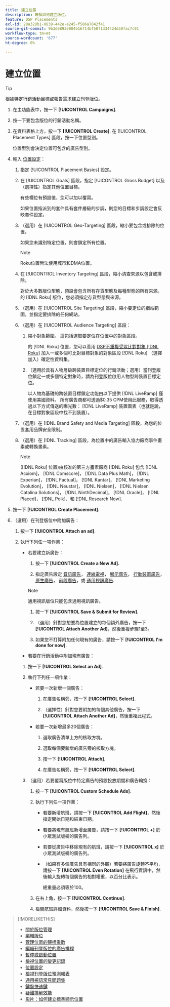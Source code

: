 ```yaml
---
title: 建立位置
description: 瞭解如何建立版位。
feature: DSP Placements
exl-id: 28a328b1-0839-442e-a245-f586a7042f41
source-git-commit: 9b3d6893e004b16714bf50f1334424d50fac7c91
workflow-type: tm+mt
source-wordcount: '677'
ht-degree: 0%

---
```


# 建立位置

>[!TIP]
>
>根據特定行銷活動目標或報告需求建立刊登版位。

1. 在主功能表中，按一下 **[!UICONTROL Campaigns]**.

1. 按一下要包含版位的行銷活動名稱。

1. 在資料表格上方，按一下 **[!UICONTROL Create]**. 在 [!UICONTROL Placement Types] 區段，按一下位置型別。

   位置型別會決定位置可包含的廣告型別。

1. 輸入 [位置設定](placement-settings.md)：

   1. 指定 [!UICONTROL Placement Basics] 設定。

   1. 在 [!UICONTROL Goals] 區段，指定 [!UICONTROL Gross Budget] 以及（選擇性）指定其他位置目標。

      有些欄位有預設值，您可以加以覆寫。

      如果位置指派到的套件具有套件層級的步調，則您的目標和步調設定會反映套件設定。

   1. （選用）在 [!UICONTROL Geo-Targeting] 區段，縮小要包含或排除的位置。

      如果您未識別特定位置，則會鎖定所有位置。

      >[!NOTE]
      >
      >Roku位置無法使用城市和DMA位置。

   1. 在 [!UICONTROL Inventory Targeting] 區段，縮小清查來源以包含或排除。

      對於大多數版位型態，預設會包含所有存貨型態及每種型態的所有來源。 的 [!DNL Roku] 版位，您必須指定存貨型態與來源。

   1. （選用）在 [!UICONTROL Site Targeting] 區段，縮小要定位的網站範圍，並指定要排除的任何網站。

   1. （選用）在 [!UICONTROL Audience Targeting] 區段：

      1. 縮小對象範圍。 這包括選取要定位在位置中的對象區段。

         的 [!DNL Roku] 位置，您可以善用 [DSP不重複受眾比對對象 [!DNL Roku]](/help/dsp/inventory/roku-inventory.md) 加入一或多個可比對目標對象的對象區段 [!DNL Roku] （選擇加入）確定性資料集。

      1. （適用於具有人物層級跨裝置目標定位的行銷活動；選用）當刊登版位鎖定一或多個特定對象時，請為刊登版位啟用人物型跨裝置目標定位。

         以人物為基礎的跨裝置目標鎖定功能由以下提供 [!DNL LiveRamp] 僅使用美國資料。 所有廣告商都可透過$0.35 CPM使用此服務，取得透過以下方式傳送的曝光數： [!DNL LiveRamp] 裝置圖表（也就是說，在目標對象區段中找不到裝置）。

   1. （選用）在 [!DNL Brand Safety and Media Targeting] 區段，為您的位置套用品牌安全限制。

   1. （選用）在 [!DNL Tracking] 區段，為位置中的廣告輸入協力廠商事件畫素或轉換畫素。

      >[!NOTE]
      >
      >([!DNL Roku] 位置)由核准的第三方畫素廠商 [!DNL Roku] 包含 [!DNL Acxiom]， [!DNL Comscore]， [!DNL Data Plus Math]， [!DNL Experian]， [!DNL Factual]， [!DNL Kantar]， [!DNL Marketing Evolution]， [!DNL Neustar]， [!DNL Nielsen]， [!DNL Nielsen Catalina Solutions]， [!DNL NinthDecimal]， [!DNL Oracle]， [!DNL Placed]， [!DNL Polk]、和 [!DNL Research Now].

1. 按一下 **[!UICONTROL Create Placement]**.

1. （選用）在刊登版位中附加廣告：

   1. 按一下 **[!UICONTROL Attach an ad]**.

   1. 執行下列任一項作業：

      * 若要建立新廣告：

         1. 按一下 **[!UICONTROL Create a New Ad].**

         1. 指定廣告設定 [音訊廣告](/help/dsp/campaign-management/ads/ad-settings-audio.md)， [連線電視](/help/dsp/campaign-management/ads/ad-settings-connected-tv.md)， [顯示廣告](/help/dsp/campaign-management/ads/ad-settings-display.md)， [行動裝置廣告](/help/dsp/campaign-management/ads/ad-settings-mobile.md)， [原生廣告](/help/dsp/campaign-management/ads/ad-settings-native.md)， [前段廣告](/help/dsp/campaign-management/ads/ad-settings-pre-roll.md)，或 [通用視訊廣告](/help/dsp/campaign-management/ads/ad-settings-universal-video.md).

        >[!NOTE]
        >
        >通用視訊版位只能包含通用視訊廣告。

         1. 按一下 **[!UICONTROL Save & Submit for Review]**.

         1. （選用）針對您想要為位置建立的每個額外廣告，按一下 **[!UICONTROL Attach Another Ad]**，然後重複步驟1至3。

         1. 如果您不打算附加任何現有的廣告，請按一下 **[!UICONTROL I'm done for now]**.

      * 若要在行銷活動中附加現有廣告：

      1. 按一下 **[!UICONTROL Select an Ad]**.

      1. 執行下列任一項作業：

         * 若要一次新增一個廣告：

            1. 在廣告名稱旁，按一下 **[!UICONTROL Select].**

            1. （選擇性）針對您要附加的每個其他廣告，按一下 **[!UICONTROL Attach Another Ad]**，然後重複此程式。

         * 若要一次新增最多20個廣告：

            1. 選取廣告清單上方的核取方塊。

            1. 選取每個要新增的廣告旁的核取方塊。

            1. 按一下 **[!UICONTROL Attach]**.

            1. 在廣告名稱旁，按一下 **[!UICONTROL Select]**.

      1. （選用）若要覆寫版位中特定廣告的預設投放期間和廣告輪換：

         1. 按一下 **[!UICONTROL Custom Schedule Ads]**.

         1. 執行下列任一項作業：

            * 若要新增航班，請按一下 **[!UICONTROL Add Flight]**，然後指定開始日期和結束日期。

            * 若要將現有航班新增至廣告，請按一下 **[!UICONTROL +]** 於小眾測試版欄的廣告列。

            * 若要從廣告中移除現有的航班，請按一下 **[!UICONTROL x]** 於小眾測試版欄的廣告列。

            * （如果有多個廣告具有相同的外觀）若要將廣告旋轉不平均，請按一下 **[!UICONTROL Even Rotation]** 在飛行資訊中，然後輸入旋轉每個廣告的相對權重，以百分比表示。

              總重量必須等於100。

         1. 在右上角，按一下 **[!UICONTROL Continue]**.

         1. 檢閱航班詳細資料，然後按一下 **[!UICONTROL Save & Finish]**.

>[!MORELIKETHIS]
>
>* [關於版位管理](placement-about.md)
>* [編輯版位](placement-edit.md)
>* [管理位置的競標乘數](placement-manage-bid-multipliers.md)
>* [編輯刊登版位的廣告排程](placement-edit-ad-schedule.md)
>* [暫停或啟動位置](placement-pause-activate.md)
>* [檢視位置的變更記錄](placement-change-log.md)
>* [位置設定](placement-settings.md)
>* [檢視刊登版位預測報表](/help/dsp/campaign-management/reports/placement-forecast.md)
>* [通用視訊常見問題集](/help/dsp/campaign-management/faq-universal-video.md)
>* [鍵盤快速鍵](/help/dsp/campaign-management/reports/keyboard-shortcuts.md)
>* [疑難排解效能](/help/dsp/optimization/troubleshooting-performance.md)
>* [影片：如何建立標準顯示位置](https://video.tv.adobe.com/v/340454)

